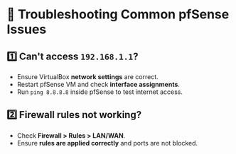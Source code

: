 # 📌 Troubleshooting Common pfSense Issues

## 1️⃣ Can't access `192.168.1.1`?
- Ensure VirtualBox **network settings** are correct.
- Restart pfSense VM and check **interface assignments**.
- Run `ping 8.8.8.8` inside pfSense to test internet access.

## 2️⃣ Firewall rules not working?
- Check **Firewall > Rules > LAN/WAN**.
- Ensure **rules are applied correctly** and ports are not blocked.
